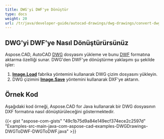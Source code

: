 ```yaml
---
title: DWG'yi DWF'ye Dönüştür
type: docs
weight: 20
url: /tr/java/developer-guide/autocad-drawings/dwg-drawings/convert-dwg-to-dwf/
---
```


## **DWG'yi DWF'ye Nasıl Dönüştürürsünüz**

Aspose.CAD, AutoCAD [DWG](https://docs.fileformat.com/cad/dwg/) dosyasını yükleme ve bunu [DWF](https://docs.fileformat.com/cad/dwf/) formatına aktarma özelliği sunar. DWG'den DWF'ye dönüştürme yaklaşımı şu şekilde işler:

1. [**Image.Load**](https://reference.aspose.com/cad/java/com.aspose.cad.class-use/image) fabrika yöntemini kullanarak DWG çizim dosyasını yükleyin.
1. DWG çizimini [**Image.Save**](https://reference.aspose.com/cad/java/com.aspose.cad/Image#save--) yöntemini kullanarak DXF'ye aktarın.

## Örnek Kod

Aşağıdaki kod örneği, Aspose.CAD for Java kullanarak bir DWG dosyasının DXF formatına nasıl dönüştürüleceğini göstermektedir.

{{< gist "aspose-com-gists" "49c1b75d9a84e149ecf374ece2c2597d" "Examples-src-main-java-com-aspose-cad-examples-DWGDrawings-DWGToDWF-DWGToDWF.java" >}}
